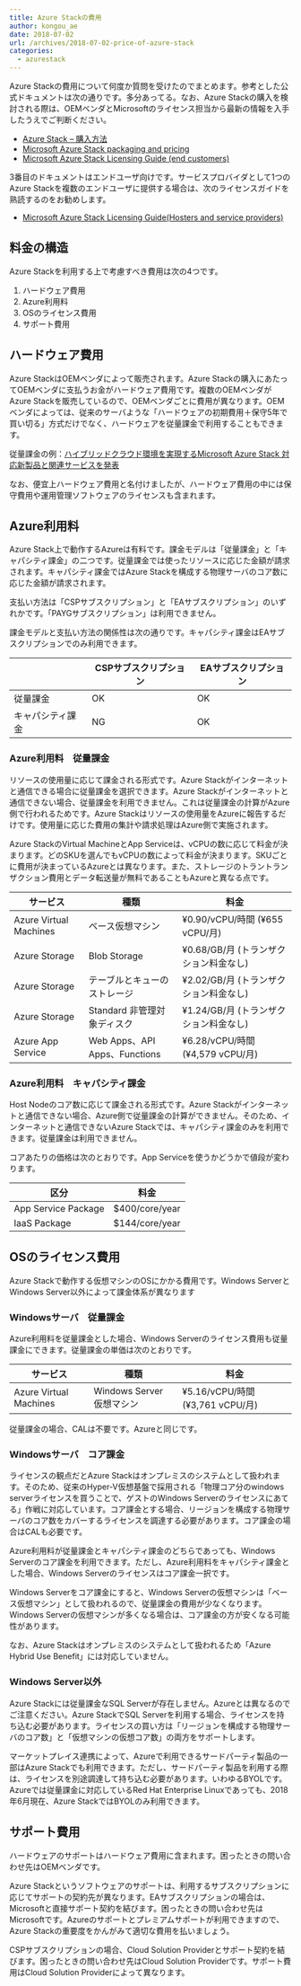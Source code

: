 ```yaml
---
title: Azure Stackの費用
author: kongou_ae
date: 2018-07-02
url: /archives/2018-07-02-price-of-azure-stack
categories:
  - azurestack
---
```


Azure Stackの費用について何度か質問を受けたのでまとめます。参考とした公式ドキュメントは次の通りです。多分あってる。なお、Azure Stackの購入を検討される際は、OEMベンダとMicrosoftのライセンス担当から最新の情報を入手したうえでご判断ください。

- [Azure Stack – 購入方法](https://azure.microsoft.com/ja-jp/overview/azure-stack/how-to-buy/)
- [Microsoft Azure Stack packaging and pricing](https://go.microsoft.com/fwlink/?LinkId=851535&clcid=0x411)
- [Microsoft Azure Stack Licensing Guide (end customers)](https://www.microsoftpartnerserverandcloud.com/_layouts/download.aspx?SourceUrl=/Hosted%20Documents/Azure%20Stack%20Licensing%20Guide%20-%20End%20Customer.pdf)

3番目のドキュメントはエンドユーザ向けです。サービスプロバイダとして1つのAzure Stackを複数のエンドユーザに提供する場合は、次のライセンスガイドを熟読するのをお勧めします。

- [Microsoft Azure Stack Licensing Guide(Hosters and service providers)](https://www.microsoftpartnerserverandcloud.com/_layouts/download.aspx?SourceUrl=Hosted%20Documents/Azure%20Stack%20Licensing%20Guide%20-%20Hosters.pdf)

## 料金の構造

Azure Stackを利用する上で考慮すべき費用は次の4つです。

1. ハードウェア費用
1. Azure利用料
1. OSのライセンス費用
1. サポート費用

## ハードウェア費用

Azure StackはOEMベンダによって販売されます。Azure Stackの購入にあたってOEMベンダに支払うお金がハードウェア費用です。複数のOEMベンダがAzure Stackを販売しているので、OEMベンダごとに費用が異なります。OEMベンダによっては、従来のサーバような「ハードウェアの初期費用＋保守5年で買い切る」方式だけでなく、ハードウェアを従量課金で利用することもできます。

従量課金の例：[ハイブリッドクラウド環境を実現するMicrosoft Azure Stack 対応新製品と関連サービスを発表](https://www.hpe.com/jp/ja/japan/newsroom/press-release/2018/062801.html)

なお、便宜上ハードウェア費用と名付けましたが、ハードウェア費用の中には保守費用や運用管理ソフトウェアのライセンスも含まれます。

## Azure利用料

Azure Stack上で動作するAzureは有料です。課金モデルは「従量課金」と「キャパシティ課金」の二つです。従量課金では使ったリソースに応じた金額が請求されます。キャパシティ課金ではAzure Stackを構成する物理サーバのコア数に応じた金額が請求されます。

支払い方法は「CSPサブスクリプション」と「EAサブスクリプション」のいずれかです。「PAYGサブスクリプション」は利用できません。

課金モデルと支払い方法の関係性は次の通りです。キャパシティ課金はEAサブスクリプションでのみ利用できます。

|                |CSPサブスクリプション|EAサブスクリプション|
|----------------|-------------------|-------------------|
|従量課金         |OK                 |OK                 |
|キャパシティ課金  |NG                 |OK                 |

### Azure利用料　従量課金

リソースの使用量に応じて課金される形式です。Azure Stackがインターネットと通信できる場合に従量課金を選択できます。Azure Stackがインターネットと通信できない場合、従量課金を利用できません。これは従量課金の計算がAzure側で行われるためです。Azure Stackはリソースの使用量をAzureに報告するだけです。使用量に応じた費用の集計や請求処理はAzure側で実施されます。

Azure StackのVirtual MachineとApp Serviceは、vCPUの数に応じて料金が決まります。どのSKUを選んでもvCPUの数によって料金が決まります。SKUごとに費用が決まっているAzureとは異なります。また、ストレージのトラントランザクション費用とデータ転送量が無料であることもAzureと異なる点です。

|サービス                        | 種類                         |料金               |
|-------------------------------|------------------------------|------------------|
|Azure Virtual Machines         |ベース仮想マシン	              |¥0.90/vCPU/時間 (¥655 vCPU/月) |
|Azure Storage                  |Blob Storage	                 |¥0.68/GB/月 (トランザクション料金なし) |
|Azure Storage                  |テーブルとキューのストレージ     |¥2.02/GB/月 (トランザクション料金なし) |
|Azure Storage                  |Standard 非管理対象ディスク	    |¥1.24/GB/月 (トランザクション料金なし) |
|Azure App Service              |Web Apps、API Apps、Functions	|¥6.28/vCPU/時間 (¥4,579 vCPU/月)|

### Azure利用料　キャパシティ課金

Host Nodeのコア数に応じて課金される形式です。Azure Stackがインターネットと通信できない場合、Azure側で従量課金の計算ができません。そのため、インターネットと通信できないAzure Stackでは、キャパシティ課金のみを利用できます。従量課金は利用できません。

コアあたりの価格は次のとおりです。App Serviceを使うかどうかで値段が変わります。

|区分               | 料金            |
|-------------------|----------------|
|App Service Package | $400/core/year |
|IaaS Package        | $144/core/year |

## OSのライセンス費用

Azure Stackで動作する仮想マシンのOSにかかる費用です。Windows ServerとWindows Server以外によって課金体系が異なります

### Windowsサーバ　従量課金

Azure利用料を従量課金とした場合、Windows Serverのライセンス費用も従量課金にできます。従量課金の単価は次のとおりです。

|サービス                        | 種類                         |料金               |
|-------------------------------|------------------------------|------------------|
|Azure Virtual Machines         |Windows Server 仮想マシン    	 |¥5.16/vCPU/時間 (¥3,761 vCPU/月) |

従量課金の場合、CALは不要です。Azureと同じです。

### Windowsサーバ　コア課金

ライセンスの観点だとAzure Stackはオンプレミスのシステムとして扱われます。そのため、従来のHyper-V仮想基盤で採用される「物理コア分のwindows serverライセンスを買うことで、ゲストのWindows Serverのライセンスにあてる」作戦に対応しています。コア課金とする場合、リージョンを構成する物理サーバのコア数をカバーするライセンスを調達する必要があります。コア課金の場合はCALも必要です。

Azure利用料が従量課金とキャパシティ課金のどちらであっても、Windows Serverのコア課金を利用できます。ただし、Azure利用料をキャパシティ課金とした場合、Windows Serverのライセンスはコア課金一択です。

Windows Serverをコア課金にすると、Windows Serverの仮想マシンは「ベース仮想マシン」として扱われるので、従量課金の費用が少なくなります。Windows Serverの仮想マシンが多くなる場合は、コア課金の方が安くなる可能性があります。

なお、Azure Stackはオンプレミスのシステムとして扱われるため「Azure Hybrid Use Benefit」には対応していません。


### Windows Server以外

Azure Stackには従量課金なSQL Serverが存在しません。Azureとは異なるのでご注意ください。Azure StackでSQL Serverを利用する場合、ライセンスを持ち込む必要があります。ライセンスの買い方は「リージョンを構成する物理サーバのコア数」と「仮想マシンの仮想コア数」の両方をサポートします。

マーケットプレイス連携によって、Azureで利用できるサードパーティ製品の一部はAzure Stackでも利用できます。ただし、サードパーティ製品を利用する際は、ライセンスを別途調達して持ち込む必要があります。いわゆるBYOLです。Azureでは従量課金に対応しているRed Hat Enterprise Linuxであっても、2018年6月現在、Azure StackではBYOLのみ利用できます。

## サポート費用

ハードウェアのサポートはハードウェア費用に含まれます。困ったときの問い合わせ先はOEMベンダです。

Azure Stackというソフトウェアのサポートは、利用するサブスクリプションに応じてサポートの契約先が異なります。EAサブスクリプションの場合は、Microsoftと直接サポート契約を結びます。困ったときの問い合わせ先はMicrosoftです。Azureのサポートとプレミアムサポートが利用できますので、Azure Stackの重要度をかんがみて適切な費用を払いましょう。

CSPサブスクリプションの場合、Cloud Solution Providerとサポート契約を結びます。困ったときの問い合わせ先はCloud Solution Providerです。サポート費用はCloud Solution Providerによって異なります。
